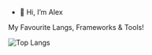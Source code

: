 - 👋 Hi, I’m Alex


My Favourite Langs, Frameworks & Tools!

![Top Langs](https://skillicons.dev/icons?i=js,ts,html,css,php,py,nodejs,react,nextjs,vuejs,postgres,mysql,bash,docker,git,c++,c#)
